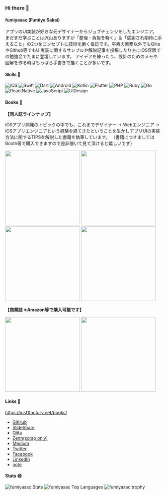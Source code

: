 ### Hi there 👋

#### fumiyasac (Fumiya Sakai)

アプリのUI実装が好きな元デザイナーからジョブチェンジをしたエンジニア。
まだまだ学ぶことは沢山ありますが「整理・負担を軽く」＆「感謝され期待に添えること」の2つをコンセプトに技術を磨く毎日です。平素の業務以外でもQiitaやGithub等でもUI実装に関するサンプルや解説記事を投稿したり主にiOS界隈での勉強会でたまに登壇しています。
アイデアを練ったり、設計のためのメモや図解を作る時はもっぱら手書きで描くことが多いです。

#### Skills 📲 

![iOS](https://img.shields.io/badge/iOS-17a2b8.svg?style=for-the-badge)
![Swift](https://img.shields.io/badge/Swift-17a2b8.svg?style=for-the-badge)
![Dart](https://img.shields.io/badge/Dart-17a2b8.svg?style=for-the-badge)
![Android](https://img.shields.io/badge/Android-17a2b8.svg?style=for-the-badge)
![Kotlin](https://img.shields.io/badge/Kotlin-17a2b8.svg?style=for-the-badge)
![Flutter](https://img.shields.io/badge/Flutter-17a2b8.svg?style=for-the-badge)
![PHP](https://img.shields.io/badge/PHP-17a2b8.svg?style=for-the-badge)
![Ruby](https://img.shields.io/badge/Ruby-17a2b8.svg?style=for-the-badge)
![Go](https://img.shields.io/badge/Go-17a2b8.svg?style=for-the-badge)
![ReactNative](https://img.shields.io/badge/ReactNative-17a2b8.svg?style=for-the-badge)
![JavaScript](https://img.shields.io/badge/JavaScript-17a2b8.svg?style=for-the-badge)
![UIDesign](https://img.shields.io/badge/UIDesign-17a2b8.svg?style=for-the-badge)

#### Books 📖 

__【同人誌ラインナップ】__

iOSアプリ開発のトピックの中でも、これまでデザイナー → Webエンジニア → iOSアプリエンジニアという経験を経てきたということを生かしアプリUIの実装方法に関するTIPSを解説した書籍を執筆しています。
（書籍につきましてはBooth等で購入できますので是非覗いて見て頂けると嬉しいです）

<img height="240" src="https://just1factory.net/books/ui_recipt_book_vol1.jpg">  <img height="240" src="https://just1factory.net/books/ui_recipt_book_vol2.jpg">  <img height="240" src="https://just1factory.net/books/ui_recipt_book_meals.jpg">  <img height="240" src="https://just1factory.net/books/ui_recipt_book_meals2.jpg">

__【商業誌 ※Amazon等で購入可能です】__

<a href="https://www.amazon.co.jp/dp/B07NQDXY1F/"><img height="240" src="https://user-images.githubusercontent.com/949561/119851710-9946bd80-bf49-11eb-881c-14d716756147.jpg"></a>  <a href="https://www.amazon.co.jp/dp/B0843RXCB6/"><img height="240" src="https://user-images.githubusercontent.com/949561/119851733-9d72db00-bf49-11eb-9966-14553363a0c4.jpg"></a>

#### Links 📝 

https://just1factory.net/books/

- [GitHub](https://github.com/fumiyasac)
- [SlideShare](https://www.slideshare.net/fumiyasakai37)
- [Qiita](https://qiita.com/fumiyasac@github)
- [Zenn(scrap only)](https://zenn.dev/fumiyasac/scraps)
- [Medium](https://medium.com/@fumiyasakai/)
- [Twitter](https://twitter.com/fumiyasac)
- [Facebook](https://www.facebook.com/fumiya.sakai.37)
- [LinkedIn](https://www.linkedin.com/in/%E6%96%87%E4%B9%9F-%E9%85%92%E4%BA%95-77363a48/)
- [note](https://note.com/fumiyasac)

#### Stats 😄

<img src="https://github-readme-stats.vercel.app/api?username=fumiyasac&show_icons=true&theme=radical" alt="fumiyasac Stats">

<img src="https://github-readme-stats.vercel.app/api/top-langs/?username=fumiyasac" alt="fumiyasac Top Languages">

<img src="https://github-profile-trophy.vercel.app/?username=fumiyasac" alt="fumiyasac trophy">

<!--
**fumiyasac/fumiyasac** is a ✨ _special_ ✨ repository because its `README.md` (this file) appears on your GitHub profile.

Here are some ideas to get you started:

- 🔭 I’m currently working on ...
- 🌱 I’m currently learning ...
- 👯 I’m looking to collaborate on ...
- 🤔 I’m looking for help with ...
- 💬 Ask me about ...
- 📫 How to reach me: ...
- 😄 Pronouns: ...
- ⚡ Fun fact: ...
-->
